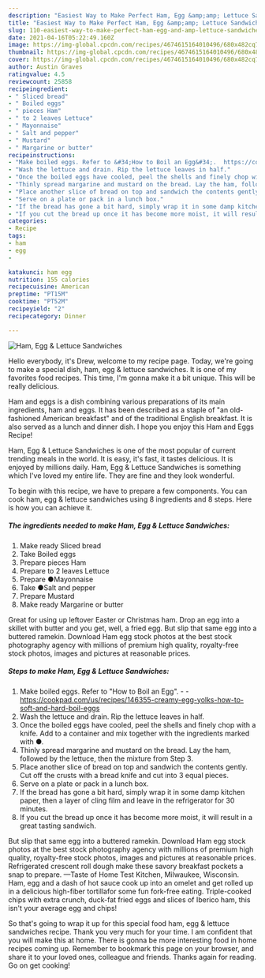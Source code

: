 ```yaml
---
description: "Easiest Way to Make Perfect Ham, Egg &amp;amp; Lettuce Sandwiches"
title: "Easiest Way to Make Perfect Ham, Egg &amp;amp; Lettuce Sandwiches"
slug: 110-easiest-way-to-make-perfect-ham-egg-and-amp-lettuce-sandwiches
date: 2021-04-16T05:22:49.160Z
image: https://img-global.cpcdn.com/recipes/4674615164010496/680x482cq70/ham-egg-lettuce-sandwiches-recipe-main-photo.jpg
thumbnail: https://img-global.cpcdn.com/recipes/4674615164010496/680x482cq70/ham-egg-lettuce-sandwiches-recipe-main-photo.jpg
cover: https://img-global.cpcdn.com/recipes/4674615164010496/680x482cq70/ham-egg-lettuce-sandwiches-recipe-main-photo.jpg
author: Austin Graves
ratingvalue: 4.5
reviewcount: 25858
recipeingredient:
- " Sliced bread"
- " Boiled eggs"
- " pieces Ham"
- " to 2 leaves Lettuce"
- " Mayonnaise"
- " Salt and pepper"
- " Mustard"
- " Margarine or butter"
recipeinstructions:
- "Make boiled eggs. Refer to &#34;How to Boil an Egg&#34;.  https://cookpad.com/us/recipes/146355-creamy-egg-yolks-how-to-soft-and-hard-boil-eggs"
- "Wash the lettuce and drain. Rip the lettuce leaves in half."
- "Once the boiled eggs have cooled, peel the shells and finely chop with a knife. Add to a container and mix together with the ingredients marked with ●."
- "Thinly spread margarine and mustard on the bread. Lay the ham, followed by the lettuce, then the mixture from Step 3."
- "Place another slice of bread on top and sandwich the contents gently. Cut off the crusts with a bread knife and cut into 3 equal pieces."
- "Serve on a plate or pack in a lunch box."
- "If the bread has gone a bit hard, simply wrap it in some damp kitchen paper, then a layer of cling film and leave in the refrigerator for 30 minutes."
- "If you cut the bread up once it has become more moist, it will result in a great tasting sandwich."
categories:
- Recipe
tags:
- ham
- egg
- 

katakunci: ham egg  
nutrition: 155 calories
recipecuisine: American
preptime: "PT15M"
cooktime: "PT52M"
recipeyield: "2"
recipecategory: Dinner

---
```



![Ham, Egg &amp; Lettuce Sandwiches](https://img-global.cpcdn.com/recipes/4674615164010496/680x482cq70/ham-egg-lettuce-sandwiches-recipe-main-photo.jpg)

Hello everybody, it's Drew, welcome to my recipe page. Today, we're going to make a special dish, ham, egg &amp; lettuce sandwiches. It is one of my favorites food recipes. This time, I'm gonna make it a bit unique. This will be really delicious.

Ham and eggs is a dish combining various preparations of its main ingredients, ham and eggs. It has been described as a staple of &#34;an old-fashioned American breakfast&#34; and of the traditional English breakfast. It is also served as a lunch and dinner dish. I hope you enjoy this Ham and Eggs Recipe!

Ham, Egg &amp; Lettuce Sandwiches is one of the most popular of current trending meals in the world. It is easy, it's fast, it tastes delicious. It is enjoyed by millions daily. Ham, Egg &amp; Lettuce Sandwiches is something which I've loved my entire life. They are fine and they look wonderful.


To begin with this recipe, we have to prepare a few components. You can cook ham, egg &amp; lettuce sandwiches using 8 ingredients and 8 steps. Here is how you can achieve it.

<!--inarticleads1-->

##### The ingredients needed to make Ham, Egg &amp; Lettuce Sandwiches:

1. Make ready  Sliced bread
1. Take  Boiled eggs
1. Prepare  pieces Ham
1. Prepare  to 2 leaves Lettuce
1. Prepare  ●Mayonnaise
1. Take  ●Salt and pepper
1. Prepare  Mustard
1. Make ready  Margarine or butter


Great for using up leftover Easter or Christmas ham. Drop an egg into a skillet with butter and you get, well, a fried egg. But slip that same egg into a buttered ramekin. Download Ham egg stock photos at the best stock photography agency with millions of premium high quality, royalty-free stock photos, images and pictures at reasonable prices. 

<!--inarticleads2-->

##### Steps to make Ham, Egg &amp; Lettuce Sandwiches:

1. Make boiled eggs. Refer to &#34;How to Boil an Egg&#34;. -  - https://cookpad.com/us/recipes/146355-creamy-egg-yolks-how-to-soft-and-hard-boil-eggs
1. Wash the lettuce and drain. Rip the lettuce leaves in half.
1. Once the boiled eggs have cooled, peel the shells and finely chop with a knife. Add to a container and mix together with the ingredients marked with ●.
1. Thinly spread margarine and mustard on the bread. Lay the ham, followed by the lettuce, then the mixture from Step 3.
1. Place another slice of bread on top and sandwich the contents gently. Cut off the crusts with a bread knife and cut into 3 equal pieces.
1. Serve on a plate or pack in a lunch box.
1. If the bread has gone a bit hard, simply wrap it in some damp kitchen paper, then a layer of cling film and leave in the refrigerator for 30 minutes.
1. If you cut the bread up once it has become more moist, it will result in a great tasting sandwich.


But slip that same egg into a buttered ramekin. Download Ham egg stock photos at the best stock photography agency with millions of premium high quality, royalty-free stock photos, images and pictures at reasonable prices. Refrigerated crescent roll dough make these savory breakfast pockets a snap to prepare. —Taste of Home Test Kitchen, Milwaukee, Wisconsin. Ham, egg and a dash of hot sauce cook up into an omelet and get rolled up in a delicious high-fiber tortillafor some fun fork-free eating. Triple-cooked chips with extra crunch, duck-fat fried eggs and slices of Iberico ham, this isn&#39;t your average egg and chips! 

So that's going to wrap it up for this special food ham, egg &amp; lettuce sandwiches recipe. Thank you very much for your time. I am confident that you will make this at home. There is gonna be more interesting food in home recipes coming up. Remember to bookmark this page on your browser, and share it to your loved ones, colleague and friends. Thanks again for reading. Go on get cooking!
